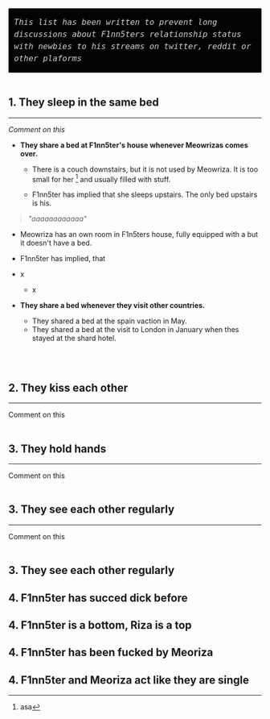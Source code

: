 <div style="background-color:#030303; border: 1px solid rgba(255,255,255,0.15); border-radius: 2px; padding: 15px 10px 15px">
<i style="font-size: 16px; word-wrap: break-word; overflow: auto; overflow-y: auto; overflow-y: hidden; color: #d0d0d0; font-size: 16px; line-height: 1.5; font-family: Monaco, Bitstream Vera Sans Mono, Lucida Console, Terminal, monospace;">This list has been written to prevent long discussions about F1nn5ters relationship status with newbies to his streams on twitter, reddit or other plaforms</i>    
</div>
<br/>

## 1. They sleep in the same bed
----
*Comment on this*

- **They share a bed at F1nn5ter's house whenever Meowrizas comes over.**
  - There is a couch downstairs, but it is not used by Meowriza. It is too small for her [^1] and usually filled with stuff.  
  
  - F1nn5ter has implied that she sleeps upstairs. The only bed upstairs is his.  
 >*"aaaaaaaaaaaa"* 
 
  - Meowriza has an own room in F1n5ters house, fully equipped with a  but it doesn't have a bed.  
 
  - F1nn5ter has implied, that    
 
  - x
    - x  
- **They share a bed whenever they visit other countries.**
  - They shared a bed at the spain vaction in May.
  - They shared a bed at the visit to London in January when thes stayed at the shard hotel.



<br />
<br />


## 2. They kiss each other 
----
Comment on this
<br />
<br />

## 3. They hold hands
----
Comment on this
<br />
<br />

## 3. They see each other regularly
----
Comment on this
<br />
<br />

## 3. They see each other regularly

## 4. F1nn5ter has succed dick before


## 4. F1nn5ter is a bottom, Riza is a top


## 4. F1nn5ter has been fucked by Meoriza


## 4. F1nn5ter and Meoriza act like they are single


[^1]: asa

